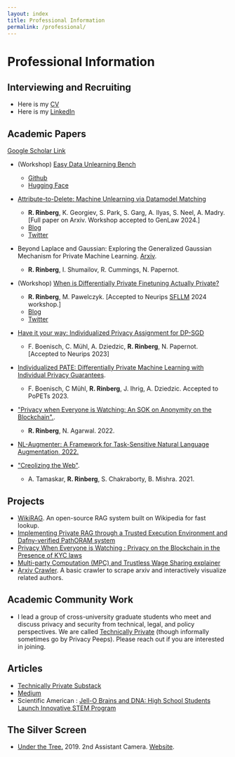 ```yaml
---
layout: index
title: Professional Information
permalink: /professional/
---
```

# **Professional Information**
## Interviewing and Recruiting

* Here is my [CV]({{site.url}}/assets/resume/CV.pdf)
* Here is my [LinkedIn](https://www.linkedin.com/in/roy-rinberg) 


## Academic Papers
[Google Scholar Link](https://scholar.google.com/citations?hl=en&user=D_d_d8wAAAAJ)

* (Workshop) [Easy Data Unlearning Bench]({{site.url}}/assets/projects/papers/data_unlearning_bench.pdf)
    * [Github](https://github.com/RoyRin/data-unlearning-bench/)
    * [Hugging Face](https://huggingface.co/datasets/royrin/KLOM-models/tree/main)

* [Attribute-to-Delete: Machine Unlearning via Datamodel Matching](https://arxiv.org/abs/2410.23232)
    * **R. Rinberg**, K. Georgiev, S. Park, S. Garg, A. Ilyas, S. Neel, A. Madry. [Full paper on Arxiv. Workshop accepted to GenLaw 2024.]
    * [Blog](http://bit.ly/unlearning-via-datamodels)
    * [Twitter](https://x.com/RoyRinberg/status/1856437062876180759)
* Beyond Laplace and Gaussian: Exploring the Generalized Gaussian Mechanism for Private Machine Learning. [Arxiv](https://arxiv.org/abs/2506.12553).
    * **R. Rinberg**, I. Shumailov, R. Cummings, N. Papernot.
* (Workshop) [When is Differentially Private Finetuning Actually Private?]({{site.url}}/assets/projects/papers/when_is_dp_dp.pdf)
    * **R. Rinberg**, M. Pawelczyk. [Accepted to Neurips [SFLLM](https://sites.google.com/berkeley.edu/bb-stat/home) 2024 workshop.]
    * [Blog](https://technicallyprivate.substack.com/p/when-is-differentially-private-finetuning)
    * [Twitter](https://x.com/RoyRinberg/status/1844733168802271248)
* [Have it your way: Individualized Privacy Assignment for DP-SGD](https://arxiv.org/abs/2303.17046)
    * F. Boenisch, C. Mühl, A. Dziedzic, **R. Rinberg**, N. Papernot. [Accepted to Neurips 2023]
* [Individualized PATE: Differentially Private Machine Learning with Individual Privacy Guarantees](https://arxiv.org/abs/2202.10517). 
    * F. Boenisch, C Mühl, **R. Rinberg**, J. Ihrig, A. Dziedzic. Accepted to PoPETs 2023.
* ["Privacy when Everyone is Watching: An SOK on Anonymity on the Blockchain".](https://eprint.iacr.org/2022/985).
    * **R. Rinberg**, N. Agarwal. 2022.
* [NL-Augmenter: A Framework for Task-Sensitive Natural Language Augmentation, 2022.](https://arxiv.org/abs/2112.02721)
* ["Creolizing the Web"](https://arxiv.org/abs/2102.12382). 
    * A. Tamaskar, **R. Rinberg**, S. Chakraborty, B. Mishra. 2021.


## Projects 
* [WikiRAG](https://github.com/RoyRin/wiki-rag/tree/main). An open-source RAG system built on Wikipedia for fast lookup.
* [Implementing Private RAG through a Trusted Execution Environment and Dafny-verified PathORAM system]({{site.url}}/assets/projects/papers/class_private_RAG.pdf)
* [Privacy When Everyone is Watching : Privacy on the Blockchain in the Presence of KYC laws]({{site.url}}/assets/projects/courses/privacy_policy_2021/privacy_policy_final.pdf)
* [Multi-party Computation (MPC) and Trustless Wage Sharing explainer ]({{site.url}}/assets/projects/courses/privacy_policy_2021/privacy_policy_hw3.pdf)
* [Arxiv Crawler](https://github.com/RoyRin/arxiv_connections). A basic crawler to scrape arxiv and interactively visualize related authors.

## Academic Community Work
* I lead a group of cross-university graduate students who meet and discuss privacy and security from technical, legal, and policy perspectives. We are called [Technically Private](https://groups.google.com/g/technically-private/) (though informally sometimes go by Privacy Peeps). Please reach out if you are interested in joining.


## Articles
* [Technically Private Substack](https://technicallyprivate.substack.com/)
* [Medium](https://royrinberg.medium.com/)
* Scientific American : [Jell-O Brains and DNA: High School Students Launch Innovative STEM Program](https://blogs.scientificamerican.com/budding-scientist/jell-o-brains-and-dna-high-school-students-launch-innovative-stem-program/)

## The Silver Screen
* [Under the Tree.](https://www.imdb.com/name/nm10516715/) 2019. 2nd Assistant Camera. [Website](https://underthetreeshort.com/).

